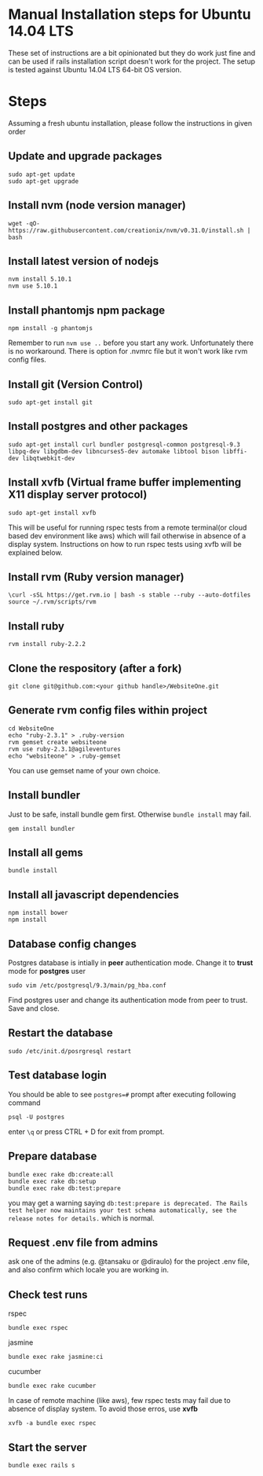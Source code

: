 Manual Installation steps for Ubuntu 14.04 LTS
==============================================

These set of instructions are a bit opinionated but they do work just fine and can be used if rails installation script doesn't work for the project. The setup is tested against Ubuntu 14.04 LTS 64-bit OS version.

# Steps
Assuming a fresh ubuntu installation, please follow the instructions in given order

## Update and upgrade packages
```
sudo apt-get update
sudo apt-get upgrade
```

## Install nvm (node version manager)
```
wget -qO- https://raw.githubusercontent.com/creationix/nvm/v0.31.0/install.sh | bash
```

## Install latest version of nodejs
```
nvm install 5.10.1
nvm use 5.10.1
```

## Install phantomjs npm package
```
npm install -g phantomjs
```

Remember to run `nvm use ..` before you start any work. Unfortunately there is no workaround. There is option for .nvmrc file but it  won't work like rvm config files.

## Install git (Version Control)
```
sudo apt-get install git
```

## Install postgres and other packages
```
sudo apt-get install curl bundler postgresql-common postgresql-9.3 libpq-dev libgdbm-dev libncurses5-dev automake libtool bison libffi-dev libqtwebkit-dev
```

## Install xvfb (Virtual frame buffer implementing X11 display server protocol)
```
sudo apt-get install xvfb
```
This will be useful for running rspec tests from a remote terminal(or cloud based dev environment like aws) which will fail otherwise in absence of a display system. Instructions on how to run rspec tests using xvfb will be explained below.

## Install rvm (Ruby version manager)
```
\curl -sSL https://get.rvm.io | bash -s stable --ruby --auto-dotfiles
source ~/.rvm/scripts/rvm
```

## Install ruby
```
rvm install ruby-2.2.2
```

## Clone the respository (after a fork)
```
git clone git@github.com:<your github handle>/WebsiteOne.git
```

## Generate rvm config files within project
```
cd WebsiteOne
echo "ruby-2.3.1" > .ruby-version
rvm gemset create websiteone
rvm use ruby-2.3.1@agileventures
echo "websiteone" > .ruby-gemset
```

You can use gemset name of your own choice.


## Install bundler
Just to be safe, install bundle gem first. Otherwise `bundle install` may fail.
```
gem install bundler
```

## Install all gems
```
bundle install
```

## Install all javascript dependencies
```
npm install bower
npm install
```

## Database config changes
Postgres database is intially in **peer** authentication mode. Change it to **trust** mode for **postgres** user

```
sudo vim /etc/postgresql/9.3/main/pg_hba.conf
```

Find postgres user and change its authentication mode from peer to trust. Save and close.

## Restart the database
```
sudo /etc/init.d/posrgresql restart
```

## Test database login
You should be able to see `postgres=#` prompt after executing following command
```
psql -U postgres
```
enter `\q` or press CTRL + D for exit from prompt.

## Prepare database
```
bundle exec rake db:create:all
bundle exec rake db:setup
bundle exec rake db:test:prepare
```

you may get a warning saying `db:test:prepare is deprecated. The Rails test helper now maintains your test schema automatically, see the release notes for details.` which is normal.


## Request .env file from admins
ask one of the admins (e.g. @tansaku or @diraulo) for the project .env file, and also confirm which locale you are working in.

## Check test runs
rspec
```
bundle exec rspec
```
jasmine
```
bundle exec rake jasmine:ci
```
cucumber
```
bundle exec rake cucumber
```

In case of remote machine (like aws), few rspec tests may fail due to absence of display system. To avoid those erros, use **xvfb**
```
xvfb -a bundle exec rspec
```


## Start the server
```
bundle exec rails s
```
